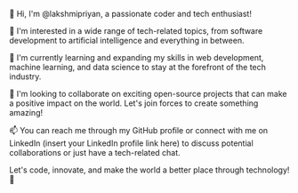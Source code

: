 👋 Hi, I'm @lakshmipriyan, a passionate coder and tech enthusiast!

👀 I'm interested in a wide range of tech-related topics, from software development to artificial intelligence and everything in between.

🌱 I'm currently learning and expanding my skills in web development, machine learning, and data science to stay at the forefront of the tech industry.

💞️ I'm looking to collaborate on exciting open-source projects that can make a positive impact on the world. Let's join forces to create something amazing!

📫 You can reach me through my GitHub profile or connect with me on LinkedIn (insert your LinkedIn profile link here) to discuss potential collaborations or just have a tech-related chat.

Let's code, innovate, and make the world a better place through technology! 🚀
